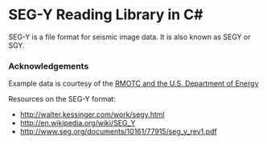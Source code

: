 # SEG-Y Reading Library in C#

SEG-Y is a file format for seismic image data.  It is also known as SEGY or SGY.

### Acknowledgements

Example data is courtesy of the [RMOTC and the U.S. Department of Energy](http://www.rmotc.doe.gov/)

Resources on the SEG-Y format:

   - http://walter.kessinger.com/work/segy.html
   - http://en.wikipedia.org/wiki/SEG_Y
   - http://www.seg.org/documents/10161/77915/seg_y_rev1.pdf
